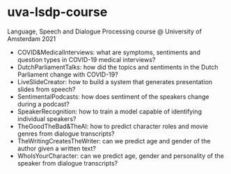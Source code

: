 # uva-lsdp-course
Language, Speech and Dialogue Processing course @ University of Amsterdam 2021

* COVID&MedicalInterviews: what are symptoms, sentiments and question types in COVID-19 medical interviews?
* DutchParliamentTalks: how did the topics and sentiments in the Dutch Parliament change with COVID-19?
* LiveSlideCreator: how to build a system that generates presentation slides from speech?
* SentimentalPodcasts: how does sentiment of the speakers change during a podcast?
* SpeakerRecognition: how to train a model capable of identifying individual speakers?
* TheGoodTheBad&TheAI: how to predict character roles and movie genres from dialogue transcripts?
* TheWritingCreatesTheWriter: can we predict age and gender of the author given a written text?
* WhoIsYourCharacter: can we predict age, gender and personality of the speaker from dialogue transcripts?

